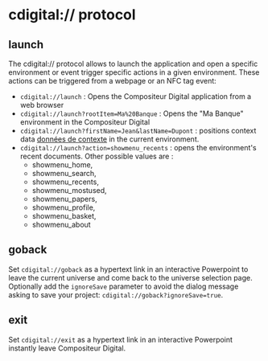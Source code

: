 # cdigital:// protocol

## launch
The cdigital:// protocol allows to launch the application and open a specific environment or event trigger specific actions in a given environment. These actions can be triggered from a webpage or an NFC tag event:
- `cdigital://launch` : Opens the Compositeur Digital application from a web browser
- `cdigital://launch?rootItem=Ma%20Banque` : Opens the "Ma Banque" environment in the Compositeur Digital 
- `cdigital://launch?firstName=Jean&lastName=Dupont` : positions context data [données de contexte](config.md#valueKeys) in the current environment.
- `cdigital://launch?action=showmenu_recents` : opens the environment's recent documents. Other possible values are :
	- showmenu_home,
	- showmenu_search,
	- showmenu_recents,
	- showmenu_mostused,
	- showmenu_papers,
	- showmenu_profile,
	- showmenu_basket,
	- showmenu_about
	
## goback
Set `cdigital://goback` as a hypertext link in an interactive Powerpoint to leave the current universe and come back to the universe selection page. Optionally add the `ignoreSave` parameter to avoid the dialog message asking to save your project: `cdigital://goback?ignoreSave=true`.

## exit
Set `cdigital://exit` as a hypertext link in an interactive Powerpoint instantly leave Compositeur Digital.
